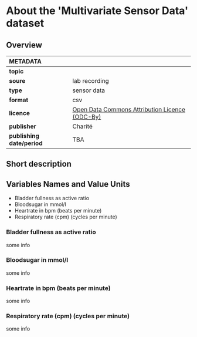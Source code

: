 # About the 'Multivariate Sensor Data' dataset

## Overview

|METADATA||
|:-----|------|
|**topic**| |
|**soure**|lab recording|
|**type**|sensor data|
|**format**|csv|
|**licence**|[Open Data Commons Attribution Licence (ODC-By)](https://opendatacommons.org/licenses/by/summary/)|
|**publisher**|Charité|
|**publishing date/period**|TBA|

## Short description

## Variables Names and Value Units

- Bladder fullness as active ratio
- Bloodsugar in mmol/l
- Heartrate in bpm (beats per minute)
- Respiratory rate (cpm) (cycles per minute)


### Bladder fullness as active ratio
some info

### Bloodsugar in mmol/l
some info

### Heartrate in bpm (beats per minute)
some info


### Respiratory rate (cpm) (cycles per minute)
some info
